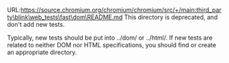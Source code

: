 URL:https://source.chromium.org/chromium/chromium/src/+/main:third_party\blink\web_tests\fast\dom\README.md
This directory is deprecated, and don't add new tests.

Typically, new tests should be put into ../dom/ or ../html/. If new tests are
related to neither DOM nor HTML specifications, you should find or create an
appropriate directory.
